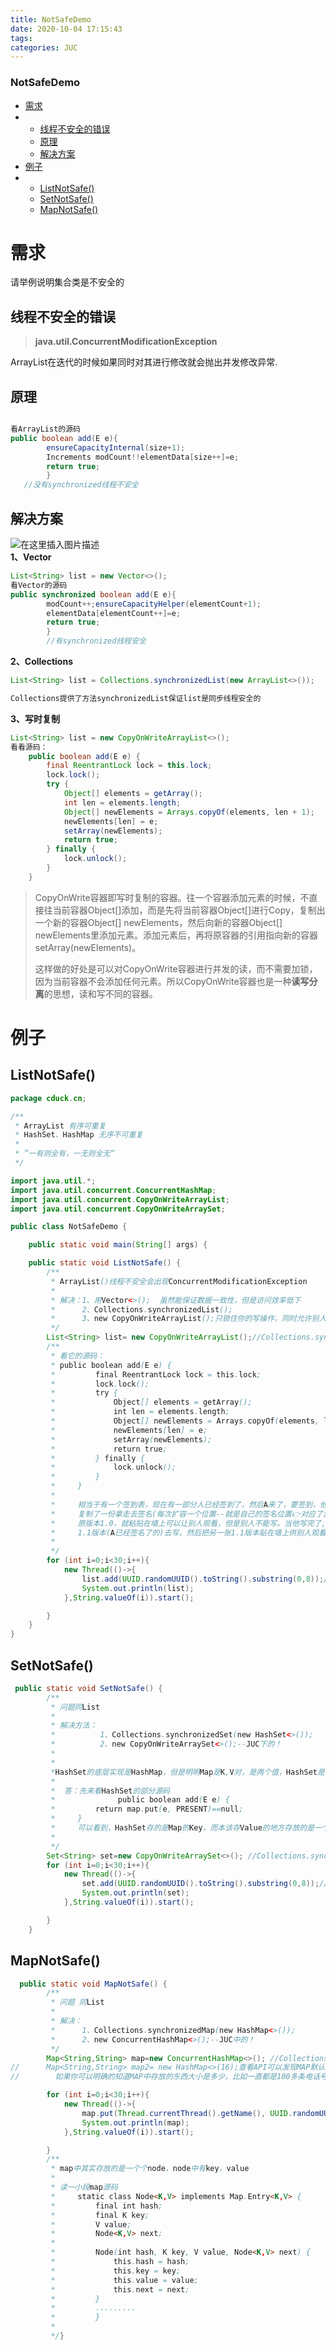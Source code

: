 ```yaml
---
title: NotSafeDemo
date: 2020-10-04 17:15:43
tags: 
categories: JUC
---
```


<!--more-->

### NotSafeDemo

- [需求](#_1)
- - [线程不安全的错误](#_4)
  - [原理](#_10)
  - [解决方案](#_22)
- [例子](#_66)
- - [ListNotSafe\(\)](#ListNotSafe_67)
  - [SetNotSafe\(\)](#SetNotSafe_134)
  - [MapNotSafe\(\)](#MapNotSafe_167)

# 需求

请举例说明集合类是不安全的

## 线程不安全的错误

> **java.util.ConcurrentModificationException**

ArrayList在迭代的时候如果同时对其进行修改就会抛出并发修改异常.

## 原理

```java

看ArrayList的源码
public boolean add(E e){
        ensureCapacityInternal(size+1);
        Increments modCount!!elementData[size++]=e;
        return true;
        }
   //没有synchronized线程不安全
```

## 解决方案

![在这里插入图片描述](https://img-blog.csdnimg.cn/20201004165633525.png#pic_center)  
**1、Vector**

```java
List<String> list = new Vector<>();
看Vector的源码
public synchronized boolean add(E e){
		modCount++;ensureCapacityHelper(elementCount+1);
        elementData[elementCount++]=e;
        return true;
        }
        //有synchronized线程安全 
```

**2、Collections**

```java
List<String> list = Collections.synchronizedList(new ArrayList<>());

Collections提供了方法synchronizedList保证list是同步线程安全的
```

**3、写时复制**

```java
List<String> list = new CopyOnWriteArrayList<>(); 
看看源码：
    public boolean add(E e) {
        final ReentrantLock lock = this.lock;
        lock.lock();
        try {
            Object[] elements = getArray();
            int len = elements.length;
            Object[] newElements = Arrays.copyOf(elements, len + 1);
            newElements[len] = e;
            setArray(newElements);
            return true;
        } finally {
            lock.unlock();
        }
    }   
```

> CopyOnWrite容器即写时复制的容器。往一个容器添加元素的时候，不直接往当前容器Object\[\]添加，而是先将当前容器Object\[\]进行Copy，复制出一个新的容器Object\[\] newElements，然后向新的容器Object\[\] newElements里添加元素。添加元素后，再将原容器的引用指向新的容器setArray\(newElements\)。  
>   
> 这样做的好处是可以对CopyOnWrite容器进行并发的读，而不需要加锁，因为当前容器不会添加任何元素。所以CopyOnWrite容器也是一种**读写分离**的思想，读和写不同的容器。

# 例子

## ListNotSafe\(\)

```java
package cduck.cn;

/**
 * ArrayList 有序可重复
 * HashSet、HashMap 无序不可重复
 *
 * ”一有则全有，一无则全无“
 */

import java.util.*;
import java.util.concurrent.ConcurrentHashMap;
import java.util.concurrent.CopyOnWriteArrayList;
import java.util.concurrent.CopyOnWriteArraySet;

public class NotSafeDemo {

    public static void main(String[] args) {

    public static void ListNotSafe() {
        /**
         * ArrayList()线程不安全会出现ConcurrentModificationException
         *
         * 解决：1、用Vector<>();  虽然能保证数据一致性，但是访问效率低下
         *      2、Collections.synchronizedList();
         *      3、new CopyOnWriteArrayList();只锁住你的写操作，同时允许别人读
         */
        List<String> list= new CopyOnWriteArrayList();//Collections.synchronizedList(new ArrayList<>());
        /**
         * 看它的源码：
         * public boolean add(E e) {
         *         final ReentrantLock lock = this.lock;
         *         lock.lock();
         *         try {
         *             Object[] elements = getArray();
         *             int len = elements.length;
         *             Object[] newElements = Arrays.copyOf(elements, len + 1);
         *             newElements[len] = e;
         *             setArray(newElements);
         *             return true;
         *         } finally {
         *             lock.unlock();
         *         }
         *     }
         *
         *     相当于有一个签到表，现在有一部分人已经签到了，然后A来了，要签到，他把这个签名表
         *     复制了一份拿走去签名(每次扩容一个位置--就是自己的签名位置👉对应了源码中的“len + 1”)，然后
         *     原版本1.0，就粘贴在墙上可以让别人观看，但是别人不能写。当他写完了,通知下一个人B，B同样Copy一份
         *     1.1版本(A已经签名了的)去写，然后把另一张1.1版本贴在墙上供别人观看。
         *
         */
        for (int i=0;i<30;i++){
            new Thread(()->{
                list.add(UUID.randomUUID().toString().substring(0,8));//给list中加入随机元素
                System.out.println(list);
            },String.valueOf(i)).start();

        }
    }
}


```

## SetNotSafe\(\)

```java
 public static void SetNotSafe() {
        /**
         * 问题同List
         *
         * 解决方法：
         *          1、Collections.synchronizedSet(new HashSet<>());
         *          2、new CopyOnWriteArraySet<>();--JUC下的！
         *
         *
         *HashSet的底层实现是HashMap，但是明明Map是K,V对，是两个值，HashSet是一个值，为什么说底层实现是HashMap呢？
         *
         *  答：先来看HashSet的部分源码
         *              public boolean add(E e) {
         *         return map.put(e, PRESENT)==null;
         *     }
         *     可以看到，HashSet存的是Map的Key，而本该存Value的地方存放的是一个PRESENT常量，所以可以看作是只存了一个K。
         *
         */
        Set<String> set=new CopyOnWriteArraySet<>(); //Collections.synchronizedSet(new HashSet<>());
        for (int i=0;i<30;i++){
            new Thread(()->{
                set.add(UUID.randomUUID().toString().substring(0,8));//给set中加入随机元素
                System.out.println(set);
            },String.valueOf(i)).start();

        }
    }

```

## MapNotSafe\(\)

```java
  public static void MapNotSafe() {
        /**
         * 问题 同List
         *
         * 解决：
         *      1、Collections.synchronizedMap(new HashMap<>());
         *      2、new ConcurrentHashMap<>();--JUC中的！
         */
        Map<String,String> map=new ConcurrentHashMap<>(); //Collections.synchronizedMap(new HashMap<>()); //new HashMap();
//      Map<String,String> map2= new HashMap<>(16);查看API可以发现MAP默认长度是16，负载因子是0.75;
//        如果你可以明确的知道MAP中存放的东西大小是多少，比如一直都是100多条电话号码，你可以直接把Map的size设置为200，省去了之后扩容的时间

        for (int i=0;i<30;i++){
            new Thread(()->{
                map.put(Thread.currentThread().getName(), UUID.randomUUID().toString().substring(0,8));//给map中加入随机元素
                System.out.println(map);
            },String.valueOf(i)).start();

        }
        /**
         * map中其实存放的是一个个node，node中有key，value
         *
         * 读一小段map源码
         *     static class Node<K,V> implements Map.Entry<K,V> {
         *         final int hash;
         *         final K key;
         *         V value;
         *         Node<K,V> next;
         *
         *         Node(int hash, K key, V value, Node<K,V> next) {
         *             this.hash = hash;
         *             this.key = key;
         *             this.value = value;
         *             this.next = next;
         *         }
         *         .........
         *         }
         *
         */}
```